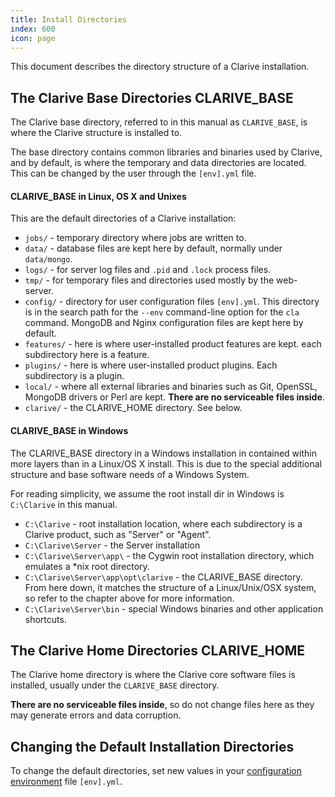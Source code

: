 ```yaml
---
title: Install Directories
index: 600
icon: page
---
```


This document describes the directory structure of a Clarive installation.

## The Clarive Base Directories CLARIVE_BASE

The Clarive base directory, referred to in this manual as `CLARIVE_BASE`, is where the Clarive structure is installed
to.

The base directory contains common libraries and binaries used by Clarive, and by default, is where the temporary and
data directories are located. This can be changed by the user through the `[env].yml` file.

#### CLARIVE_BASE in Linux, OS X and Unixes

This are the default directories of a Clarive installation:

- `jobs/` - temporary directory where jobs are written to.
- `data/` - database files are kept here by default, normally under `data/mongo`.
- `logs/` - for server log files and `.pid` and `.lock` process files.
- `tmp/` - for temporary files and directories used mostly by the web-server.
- `config/` - directory for user configuration files `[env].yml`. This directory is in the search path for the `--env`
  command-line option for the `cla` command. MongoDB and Nginx configuration files are kept here by default.
- `features/` - here is where user-installed product features are kept.  each subdirectory here is a feature.
- `plugins/` - here is where user-installed product plugins. Each subdirectory is a plugin.
- `local/` - where all external libraries and binaries such as Git, OpenSSL, MongoDB drivers or Perl are kept.  **There
  are no serviceable files inside**.
- `clarive/` - the CLARIVE_HOME directory. See below.

#### CLARIVE_BASE in Windows

The CLARIVE_BASE directory in a Windows installation in contained within more layers than in a Linux/OS X install. This
is due to the special additional structure and base software needs of a Windows System.

For reading simplicity, we assume the root install dir in Windows is `C:\Clarive` in this manual.

- `C:\Clarive` - root installation location, where each subdirectory is a Clarive product, such as "Server" or "Agent".
- `C:\Clarive\Server` - the Server installation
- `C:\Clarive\Server\app\` - the Cygwin root installation directory, which emulates a \*nix root directory.
- `C:\Clarive\Server\app\opt\clarive` - the CLARIVE_BASE directory. From here down, it matches the structure of
  a Linux/Unix/OSX system, so refer to the chapter above for more information.
- `C:\Clarive\Server\bin` - special Windows binaries and other application shortcuts.

## The Clarive Home Directories CLARIVE_HOME

The Clarive home directory is where the Clarive core software files is installed, usually under the `CLARIVE_BASE`
directory.

**There are no serviceable files inside**, so do not change files here as they may generate errors and data corruption.

## Changing the Default Installation Directories

To change the default directories, set new values in your [configuration environment](/setup/config-file) file
`[env].yml`.
